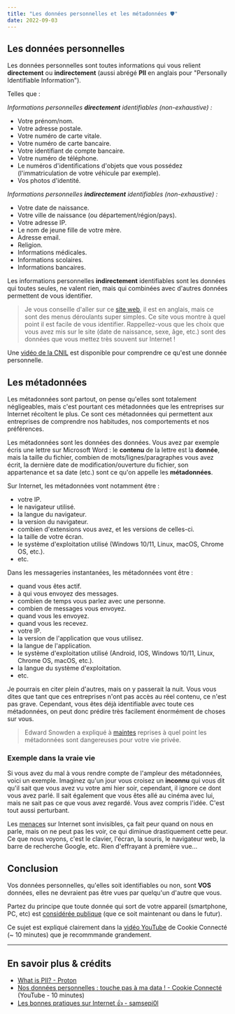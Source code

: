 ```yaml
---
title: "Les données personnelles et les métadonnées 🛡️"
date: 2022-09-03
---
```


## Les données personnelles

Les données personnelles sont toutes informations qui vous relient **directement** ou **indirectement** (aussi abrégé **PII** en anglais pour "Personally Identifiable Information").

Telles que :

*Informations personnelles **directement** identifiables (non-exhaustive) :*

- Votre prénom/nom.
- Votre adresse postale.
- Votre numéro de carte vitale.
- Votre numéro de carte bancaire.
- Votre identifiant de compte bancaire.
- Votre numéro de téléphone.
- Le numéros d'identifications d'objets que vous possédez (l'immatriculation de votre véhicule par exemple).
- Vos photos d'identité.

*Informations personnelles **indirectement** identifiables (non-exhaustive) :*

- Votre date de naissance.
- Votre ville de naissance (ou département/région/pays).
- Votre adresse IP.
- Le nom de jeune fille de votre mère.
- Adresse email.
- Religion.
- Informations médicales.
- Informations scolaires.
- Informations bancaires.

Les informations personnelles **indirectement** identifiables sont les données qui toutes seules, ne valent rien, mais qui combinées avec d'autres données permettent de vous identifier.

> Je vous conseille d'aller sur ce [site web](https://cpg.doc.ic.ac.uk/observatory/), il est en anglais, mais ce sont des menus déroulants super simples. Ce site vous montre à quel point il est facile de vous identifier. Rappellez-vous que les choix que vous avez mis sur le site (date de naissance, sexe, âge, etc.) sont des données que vous mettez très souvent sur Internet !


Une [vidéo de la CNIL](https://www.cnil.fr/fr/definition/donnee-personnelle) est disponible pour comprendre ce qu'est une donnée personnelle.

## Les métadonnées

Les métadonnées sont partout, on pense qu'elles sont totalement négligeables, mais c'est pourtant ces métadonnées que les entreprises sur Internet récoltent le plus. Ce sont ces métadonnées qui permettent aux entreprises de comprendre nos habitudes, nos comportements et nos préférences.

Les métadonnées sont les données des données. Vous avez par exemple écris une lettre sur Microsoft Word : le **contenu** de la lettre est la **donnée**, mais la taille du fichier, combien de mots/lignes/paragraphes vous avez écrit, la dernière date de modification/ouverture du fichier, son appartenance et sa date (etc.) sont ce qu'on appelle les **métadonnées**.

Sur Internet, les métadonnées vont notamment être :

- votre IP.
- le navigateur utilisé.
- la langue du navigateur.
- la version du navigateur.
- combien d'extensions vous avez, et les versions de celles-ci.
- la taille de votre écran.
- le système d'exploitation utilisé (Windows 10/11, Linux, macOS, Chrome OS, etc.).
- etc.

Dans les messageries instantanées, les métadonnées vont être :

- quand vous êtes actif.
- à qui vous envoyez des messages.
- combien de temps vous parlez avec une personne.
- combien de messages vous envoyez.
- quand vous les envoyez.
- quand vous les recevez.
- votre IP.
- la version de l'application que vous utilisez.
- la langue de l'application.
- le système d'exploitation utilisé (Android, IOS, Windows 10/11, Linux, Chrome OS, macOS, etc.).
- la langue du système d'exploitation.
- etc.

Je pourrais en citer plein d'autres, mais on y passerait la nuit.
Vous vous dites que tant que ces entreprises n'ont pas accès au réel contenu, ce n'est pas grave. Cependant, vous êtes déjà identifiable avec toute ces métadonnées, on peut donc prédire très facilement énormément de choses sur vous.

> Edward Snowden a expliqué à [maintes](https://twitter.com/Snowden/status/1607004488744796160) reprises à quel point les métadonnées sont dangereuses pour votre vie privée.

### Exemple dans la vraie vie

Si vous avez du mal à vous rendre compte de l'ampleur des métadonnées, voici un exemple. Imaginez qu'un jour vous croisez un **inconnu** qui vous dit qu'il sait que vous avez vu votre ami hier soir, cependant, il ignore ce dont vous avez parlé. Il sait également que vous êtes allé au cinéma avec lui, mais ne sait pas ce que vous avez regardé. Vous avez compris l'idée. C'est tout aussi perturbant.

Les [menaces](/basiques/threat-model) sur Internet sont invisibles, ça fait peur quand on nous en parle, mais on ne peut pas les voir, ce qui diminue drastiquement cette peur. Ce que nous voyons, c'est le clavier, l'écran, la souris, le navigateur web, la barre de recherche Google, etc. Rien d'effrayant à première vue...

## Conclusion

Vos données personnelles, qu'elles soit identifiables ou non, sont **VOS** données, elles ne devraient pas être vues par quelqu'un d'autre que vous.

Partez du principe que toute donnée qui sort de votre appareil (smartphone, PC, etc) est [considérée publique](/fiches/les-bonnes-pratiques/#vie-privée) (que ce soit maintenant ou dans le futur). 

Ce sujet est expliqué clairement dans la [vidéo YouTube](https://www.youtube.com/watch?v=QlsKHNaluoc) de Cookie Connecté (~ 10 minutes) que je recommmande grandement.

---

## En savoir plus & crédits

- [What is PII? - Proton](https://proton.me/blog/personal-data)
- [Nos données personnelles : touche pas à ma data ! - Cookie Connecté](https://www.youtube.com/watch?v=QlsKHNaluoc) (YouTube - 10 minutes)
- [Les bonnes pratiques sur Internet 👍️ - samsepi0l](/fiches/les-bonnes-pratiques/#vie-privée)
